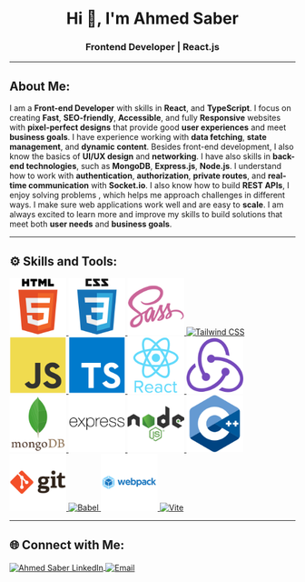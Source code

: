 <h1 align="center">Hi 👋, I'm Ahmed Saber</h1>
<h3 align="center">Frontend Developer | React.js </h3>

---

<h2 align="left">About Me:</h2>
<p align="left">
  I am a <strong>Front-end Developer</strong> with skills in <strong>React</strong>, and <strong>TypeScript</strong>. I focus on creating <strong>Fast</strong>, <strong>SEO-friendly</strong>, <strong>Accessible</strong>, and fully <strong>Responsive</strong> websites with <strong>pixel-perfect designs</strong> that provide good <strong>user experiences</strong> and meet <strong>business goals</strong>. I have experience working with <strong>data fetching</strong>, <strong>state management</strong>, and <strong>dynamic content</strong>. Besides front-end development, I also know the basics of <strong>UI/UX design</strong> and <strong>networking</strong>. I have also skills in <strong>back-end technologies</strong>, such as <strong>MongoDB</strong>, <strong>Express.js</strong>, <strong>Node.js</strong>. I understand how to work with <strong>authentication</strong>, <strong>authorization</strong>, <strong>private routes</strong>, and <strong>real-time communication</strong> with <strong>Socket.io</strong>. I also know how to build <strong>REST APIs</strong>, I enjoy solving problems , which helps me approach challenges in different ways. I make sure web applications work well and are easy to <strong>scale</strong>. I am always excited to learn more and improve my skills to build solutions that meet both <strong>user needs</strong> and <strong>business goals</strong>.
</p>

---

<h2 align="left">⚙️ Skills and Tools:</h2>
<p align="left">
  <a href="https://www.w3schools.com/html/" target="_blank" rel="noreferrer"> 
    <img src="https://raw.githubusercontent.com/devicons/devicon/master/icons/html5/html5-original-wordmark.svg" alt="HTML5" width="100" height="100"/> 
  </a> 
  <a href="https://www.w3schools.com/css/" target="_blank" rel="noreferrer"> 
    <img src="https://raw.githubusercontent.com/devicons/devicon/master/icons/css3/css3-original-wordmark.svg" alt="CSS3" width="100" height="100"/> 
  </a> 
  <a href="https://sass-lang.com" target="_blank" rel="noreferrer"> 
    <img src="https://raw.githubusercontent.com/devicons/devicon/master/icons/sass/sass-original.svg" alt="SASS"width="100" height="100"/> 
  </a> 
  <a href="https://tailwindcss.com/" target="_blank" rel="noreferrer"> 
    <img src="https://www.vectorlogo.zone/logos/tailwindcss/tailwindcss-icon.svg" alt="Tailwind CSS" width="100" height="100"/> 
  </a> 
  <a href="https://developer.mozilla.org/en-US/docs/Web/JavaScript" target="_blank" rel="noreferrer"> 
    <img src="https://raw.githubusercontent.com/devicons/devicon/master/icons/javascript/javascript-original.svg" alt="JavaScript" width="100" height="100"/> 
  </a> 
  <a href="https://www.typescriptlang.org/" target="_blank" rel="noreferrer"> 
    <img src="https://raw.githubusercontent.com/devicons/devicon/master/icons/typescript/typescript-original.svg" alt="TypeScript" width="100" height="100"/> 
  </a> 
  <a href="https://reactjs.org/" target="_blank" rel="noreferrer"> 
    <img src="https://raw.githubusercontent.com/devicons/devicon/master/icons/react/react-original-wordmark.svg" alt="React" width="100" height="100"/> 
  </a> 
  <a href="https://redux.js.org" target="_blank" rel="noreferrer"> 
    <img src="https://raw.githubusercontent.com/devicons/devicon/master/icons/redux/redux-original.svg" alt="Redux" width="100" height="100"/> 
  </a> 
  <a href="https://www.mongodb.com/" target="_blank" rel="noreferrer"> 
    <img src="https://raw.githubusercontent.com/devicons/devicon/master/icons/mongodb/mongodb-original-wordmark.svg" alt="MongoDB"width="100" height="100"/> 
  </a> 
  <a href="https://expressjs.com" target="_blank" rel="noreferrer"> 
    <img src="https://raw.githubusercontent.com/devicons/devicon/master/icons/express/express-original-wordmark.svg" alt="Express.js"width="100" height="100"/> 
  </a> 
  <a href="https://nodejs.org" target="_blank" rel="noreferrer"> 
    <img src="https://raw.githubusercontent.com/devicons/devicon/master/icons/nodejs/nodejs-original-wordmark.svg" alt="Node.js" width="100" height="100"/> 
  </a> 
  <a href="https://www.w3schools.com/cpp/" target="_blank" rel="noreferrer"> 
    <img src="https://raw.githubusercontent.com/devicons/devicon/master/icons/cplusplus/cplusplus-original.svg" alt="C++" width="100" height="100"/> 
  </a> 
  <a href="https://git-scm.com/" target="_blank" rel="noreferrer"> 
    <img src="https://raw.githubusercontent.com/devicons/devicon/master/icons/git/git-original-wordmark.svg" alt="Git" width="100" height="100"/> 
  </a>
  <a href="https://babeljs.io/" target="_blank" rel="noreferrer"> 
    <img src="https://www.vectorlogo.zone/logos/babeljs/babeljs-icon.svg" alt="Babel" width="100" height="100"/> 
  </a> 
  <a href="https://webpack.js.org/" target="_blank" rel="noreferrer"> 
    <img src="https://raw.githubusercontent.com/devicons/devicon/master/icons/webpack/webpack-original-wordmark.svg" alt="Webpack" width="100" height="100"/> 
  </a> 
  <a href="https://vitejs.dev/" target="_blank" rel="noreferrer"> 
    <img src="https://vitejs.dev/logo.svg" alt="Vite"width="100" height="100"/> 
  </a> 
</p>

---

<h2 align="left">🌐 Connect with Me:</h2>
<p align="left">
  <a href="https://www.linkedin.com/in/ahmed-saber-7bb7b5293" target="_blank">
    <img align="center" src="https://raw.githubusercontent.com/rahuldkjain/github-profile-readme-generator/master/src/images/icons/Social/linked-in-alt.svg" alt="Ahmed Saber LinkedIn" height="40" width="50" />
  </a>
  <a href="mailto:ahmedsaber.2c@gmail.com" target="_blank">
    <img align="center" src="https://cdn-icons-png.flaticon.com/512/732/732200.png" alt="Email" height="40" width="50" />
  </a>
</p>


